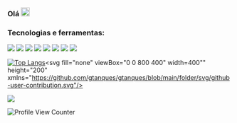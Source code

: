 
### Olá <img class="emoji" alt="vulcan_salute" height="20" width="20" src="https://github.githubassets.com/images/icons/emoji/unicode/1f596.png">


### Tecnologias e ferramentas:
 <img src="https://img.shields.io/badge/Java-ED8B00?style=for-the-badge&logo=java&logoColor=white"/> <img src="https://img.shields.io/badge/Spring-6DB33F?style=for-the-badge&logo=spring&logoColor=white"/> <img src="https://img.shields.io/badge/Elixir-4B275F?style=for-the-badge&logo=elixir&logoColor=white"> <img src="https://img.shields.io/badge/PostgreSQL-316192?style=for-the-badge&logo=postgresql&logoColor=white"/> <img src="https://img.shields.io/badge/Dart-0175C2?style=for-the-badge&logo=dart&logoColor=white"/>  <img src="https://img.shields.io/badge/firebase-ffca28?style=for-the-badge&logo=firebase&logoColor=black"/> <img src="https://img.shields.io/badge/Flutter-02569B?style=for-the-badge&logo=flutter&logoColor=white"/> <img src="https://img.shields.io/badge/MySQL-00000F?style=for-the-badge&logo=mysql&logoColor=white"/>

[![Top Langs](https://github-readme-stats.vercel.app/api/top-langs/?username=gtanques&layout=compact)](https://github.com/gtanques/github-readme-stats)<svg fill="none" viewBox="0 0 800 400" width=400"" height="200" xmlns="https://github.com/gtanques/gtanques/blob/main/folder/svg/github-user-contribution.svg"/>

[<img src="https://img.shields.io/badge/linkedin-%230077B5.svg?&style=for-the-badge&logo=linkedin&logoColor=white" />](https://www.linkedin.com/in/gustavo-tanques/)

![Profile View Counter](https://komarev.com/ghpvc/?username=gtanques)


